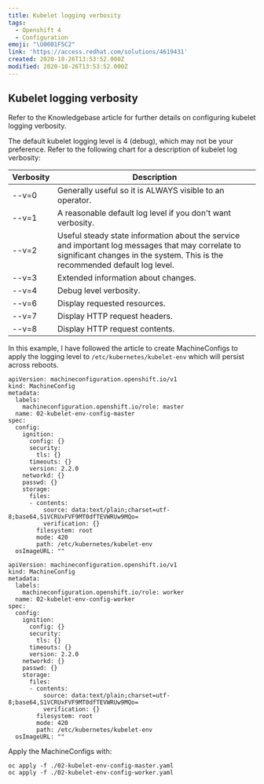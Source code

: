 ```yaml
---
title: Kubelet logging verbosity
tags:
  - Openshift 4
  - Configuration
emoji: "\U0001F5C2️"
link: 'https://access.redhat.com/solutions/4619431'
created: 2020-10-26T13:53:52.000Z
modified: 2020-10-26T13:53:52.000Z
---
```


## Kubelet logging verbosity

Refer to the Knowledgebase article for further details on configuring kubelet logging verbosity.

The default kubelet logging level is 4 (debug), which may not be your preference.  Refer to the following chart for a description of kubelet log verbosity:

| Verbosity | Description |
| --- | --- |
| --v=0 | Generally useful so it is ALWAYS visible to an operator. |
| --v=1 | A reasonable default log level if you don't want verbosity. |
| --v=2 | Useful steady state information about the service and important log messages that may correlate to significant changes in the system. This is the recommended default log level. |
| --v=3 | Extended information about changes. |
| --v=4 | Debug level verbosity. |
| --v=6 | Display requested resources. |
| --v=7 | Display HTTP request headers. |
| --v=8 | Display HTTP request contents. |

In this example, I have followed the article to create MachineConfigs to apply the logging level to `/etc/kubernetes/kubelet-env` which will persist across reboots.

```
apiVersion: machineconfiguration.openshift.io/v1
kind: MachineConfig
metadata:
  labels:
    machineconfiguration.openshift.io/role: master
  name: 02-kubelet-env-config-master
spec:
  config:
    ignition:
      config: {}
      security:
        tls: {}
      timeouts: {}
      version: 2.2.0
    networkd: {}
    passwd: {}
    storage:
      files:
      - contents:
          source: data:text/plain;charset=utf-8;base64,S1VCRUxFVF9MT0dfTEVWRUw9MQo=
          verification: {}
        filesystem: root
        mode: 420
        path: /etc/kubernetes/kubelet-env
  osImageURL: ""
```

```
apiVersion: machineconfiguration.openshift.io/v1
kind: MachineConfig
metadata:
  labels:
    machineconfiguration.openshift.io/role: worker
  name: 02-kubelet-env-config-worker
spec:
  config:
    ignition:
      config: {}
      security:
        tls: {}
      timeouts: {}
      version: 2.2.0
    networkd: {}
    passwd: {}
    storage:
      files:
      - contents:
          source: data:text/plain;charset=utf-8;base64,S1VCRUxFVF9MT0dfTEVWRUw9MQo=
          verification: {}
        filesystem: root
        mode: 420
        path: /etc/kubernetes/kubelet-env
  osImageURL: ""
```

Apply the MachineConfigs with:

```
oc apply -f ./02-kubelet-env-config-master.yaml
oc apply -f ./02-kubelet-env-config-worker.yaml
```
